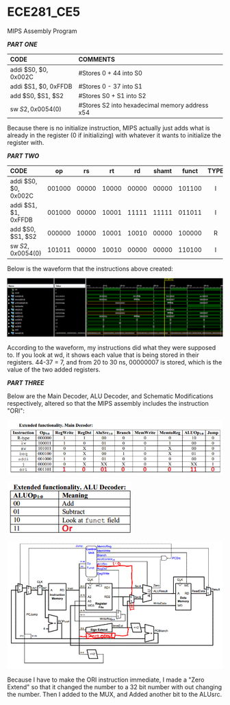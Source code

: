 ECE281_CE5
==========

MIPS Assembly Program


__*PART ONE*__


|CODE|COMMENTS|
|:-----------------------|:------------------------|
|addi $S0, $0, 0x002C|#Stores 0 + 44 into S0|
|addi $S1, $0, 0xFFDB|#Stores 0 - 37 into S1|
|add $S0, $S1, $S2|#Stores S0 + S1 into S2|
|sw $S2, 0x0054($0)|#Stores S2 into hexadecimal memory address x54|


Because there is no initialize instruction, MIPS actually just adds what is already in the register (0 if initializing) with whatever it wants to initialize the register with.


__*PART TWO*__


|CODE|op|rs|rt|rd|shamt|funct|TYPE|INSTRUCTION|
|:----------|:-------:|:-------:|:-------:|:-------:|:-------:|:-------:|:-------:|:-------:|
|addi $S0, $0, 0x002C|001000|00000|10000|00000|00000|101100|I|0x2010002C|
|addi $S1, $1, 0xFFDB|001000|00000|10001|11111|11111|011011|I|0x2011FFDB|
|add $S0, $S1, $S2|000000|10000|10001|10010|00000|100000|R|0x02119020|
|sw $S2, 0x0054($0)|101011|00000|10010|00000|00000|110100|I|0xAC120054|


Below is the waveform that the instructions above created:


![](https://github.com/dustyweisner/ECE281_CE5/blob/master/Part2_Waveform.GIF?raw=true)


According to the waveform, my instructions did what they were supposed to. If you look at wd, it shows each value that is being stored in their registers. 44-37 = 7, and from 20 to 30 ns, 00000007 is stored, which is the value of the two added registers.


__*PART THREE*__


Below are the Main Decoder, ALU Decoder, and Schematic Modifications respectively, altered so that the MIPS assembly includes the instruction "ORI":

![](https://github.com/dustyweisner/ECE281_CE5/blob/master/MainDecoder.png?raw=true)

![](https://github.com/dustyweisner/ECE281_CE5/blob/master/ALUDecoder.png?raw=true)

![](https://github.com/dustyweisner/ECE281_CE5/blob/master/Schematic_Modification.GIF?raw=true)

Because I have to make the ORI instruction immediate, I made a "Zero Extend" so that it changed the number to a 32 bit number with out changing the number. Then I added to the MUX, and Added another bit to the ALUsrc.

